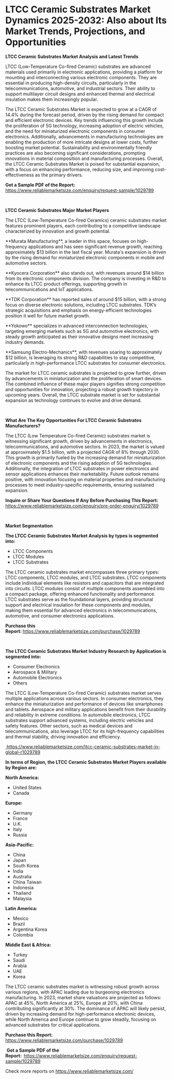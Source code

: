 <p><h1>LTCC Ceramic Substrates Market Dynamics 2025-2032: Also about Its Market Trends, Projections, and Opportunities</h1></p><p><strong>LTCC Ceramic Substrates Market Analysis and Latest Trends</strong></p>
<p><p>LTCC (Low-Temperature Co-fired Ceramic) substrates are advanced materials used primarily in electronic applications, providing a platform for mounting and interconnecting various electronic components. They are essential in producing high-density circuits, particularly in the telecommunications, automotive, and industrial sectors. Their ability to support multilayer circuit designs and enhanced thermal and electrical insulation makes them increasingly popular. </p><p>The LTCC Ceramic Substrates Market is expected to grow at a CAGR of 14.4% during the forecast period, driven by the rising demand for compact and efficient electronic devices. Key trends influencing this growth include the proliferation of 5G technology, increasing adoption of electric vehicles, and the need for miniaturized electronic components in consumer electronics. Additionally, advancements in manufacturing technologies are enabling the production of more intricate designs at lower costs, further boosting market potential. Sustainability and environmentally friendly practices are also becoming significant considerations, prompting innovations in material composition and manufacturing processes. Overall, the LTCC Ceramic Substrates Market is poised for substantial expansion, with a focus on enhancing performance, reducing size, and improving cost-effectiveness as the primary drivers.</p></p>
<p><strong>Get a Sample PDF of the Report:&nbsp;</strong> <a href="https://www.reliablemarketsize.com/enquiry/request-sample/1029789?utm_campaign=2445&utm_medium=2&utm_source=Github&utm_content=ia&utm_term=21032025&utm_id=ltcc-ceramic-substrates">https://www.reliablemarketsize.com/enquiry/request-sample/1029789</a></p>
<p>&nbsp;</p>
<p><strong>LTCC Ceramic Substrates Major Market Players</strong></p>
<p><p>The LTCC (Low-Temperature Co-fired Ceramics) ceramic substrates market features prominent players, each contributing to a competitive landscape characterized by innovation and growth potential.</p><p>**Murata Manufacturing**, a leader in this space, focuses on high-frequency applications and has seen significant revenue growth, reaching approximately $13 billion in the last fiscal year. Murata's expansion is driven by the rising demand for miniaturized electronic components in mobile and automotive sectors.</p><p>**Kyocera Corporation** also stands out, with revenues around $14 billion from its electronic components division. The company is investing in R&D to enhance its LTCC product offerings, supporting growth in telecommunications and IoT applications.</p><p>**TDK Corporation** has reported sales of around $15 billion, with a strong focus on diverse electronic solutions, including LTCC substrates. TDK’s strategic acquisitions and emphasis on energy-efficient technologies position it well for future market growth.</p><p>**Yokowo** specializes in advanced interconnection technologies, targeting emerging markets such as 5G and automotive electronics, with steady growth anticipated as their innovative designs meet increasing industry demands. </p><p>**Samsung Electro-Mechanics**, with revenues soaring to approximately $12 billion, is leveraging its strong R&D capabilities to stay competitive, particularly in high-performance LTCC substrates for consumer electronics.</p><p>The market for LTCC ceramic substrates is projected to grow further, driven by advancements in miniaturization and the proliferation of smart devices. The combined influence of these major players signifies strong competition and opportunities for innovation, projecting a robust growth trajectory in upcoming years. Overall, the LTCC substrate market is set for substantial expansion as technology continues to evolve and drive demand.</p></p>
<p>&nbsp;</p>
<p><strong>What Are The Key Opportunities For LTCC Ceramic Substrates Manufacturers?</strong></p>
<p><p>The LTCC (Low Temperature Co-fired Ceramic) substrates market is witnessing significant growth, driven by advancements in electronics, telecommunications, and automotive sectors. In 2023, the market is valued at approximately $1.5 billion, with a projected CAGR of 8% through 2030. This growth is primarily fueled by the increasing demand for miniaturization of electronic components and the rising adoption of 5G technologies. Additionally, the integration of LTCC substrates in power electronics and sensor applications enhances their marketability. Future outlook remains positive, with innovation focusing on material properties and manufacturing processes to meet industry-specific requirements, ensuring sustained expansion.</p></p>
<p><strong>Inquire or Share Your Questions If Any Before Purchasing This Report:</strong> <a href="https://www.reliablemarketsize.com/enquiry/pre-order-enquiry/1029789?utm_campaign=2445&utm_medium=2&utm_source=Github&utm_content=ia&utm_term=21032025&utm_id=ltcc-ceramic-substrates">https://www.reliablemarketsize.com/enquiry/pre-order-enquiry/1029789</a></p>
<p>&nbsp;</p>
<p><strong>Market Segmentation</strong></p>
<p><strong>The LTCC Ceramic Substrates Market Analysis by types is segmented into:</strong></p>
<p><ul><li>LTCC Components</li><li>LTCC Modules</li><li>LTCC Substrates</li></ul></p>
<p><p>The LTCC ceramic substrates market encompasses three primary types: LTCC components, LTCC modules, and LTCC substrates. LTCC components include individual elements like resistors and capacitors that are integrated into circuits. LTCC modules consist of multiple components assembled into a compact package, offering enhanced functionality and performance. LTCC substrates serve as the foundational layers, providing structural support and electrical insulation for these components and modules, making them essential for advanced electronics in telecommunications, automotive, and consumer electronics applications.</p></p>
<p><strong>Purchase this Report:&nbsp;</strong><a href="https://www.reliablemarketsize.com/purchase/1029789?utm_campaign=2445&utm_medium=2&utm_source=Github&utm_content=ia&utm_term=21032025&utm_id=ltcc-ceramic-substrates">https://www.reliablemarketsize.com/purchase/1029789</a></p>
<p>&nbsp;</p>
<p><strong>The LTCC Ceramic Substrates Market Industry Research by Application is segmented into:</strong></p>
<p><ul><li>Consumer Electronics</li><li>Aerospace & Military</li><li>Automobile Electronics</li><li>Others</li></ul></p>
<p><p>The LTCC (Low-Temperature Co-fired Ceramic) substrates market serves multiple applications across various sectors. In consumer electronics, they enhance the miniaturization and performance of devices like smartphones and tablets. Aerospace and military applications benefit from their durability and reliability in extreme conditions. In automobile electronics, LTCC substrates support advanced systems, including electric vehicles and safety features. Other sectors, such as medical devices and telecommunications, also leverage LTCC for its high-frequency capabilities and thermal stability, driving innovation and efficiency.</p></p>
<p><a href="https://www.reliablemarketsize.com/ltcc-ceramic-substrates-market-in-global-r1029789?utm_campaign=2445&utm_medium=2&utm_source=Github&utm_content=ia&utm_term=21032025&utm_id=ltcc-ceramic-substrates">&nbsp;https://www.reliablemarketsize.com/ltcc-ceramic-substrates-market-in-global-r1029789</a></p>
<p><strong>In terms of Region, the LTCC Ceramic Substrates Market Players available by Region are:</strong></p>
<p>
    <p> <strong> North America: </strong>
        <ul>
            <li>United States</li>
            <li>Canada</li>
        </ul>
        </p> 
    <p> <strong> Europe: </strong>
        <ul>
            <li>Germany</li>
            <li>France</li>
            <li>U.K.</li>
            <li>Italy</li>
            <li>Russia</li>
        </ul>
        </p> 
    <p> <strong> Asia-Pacific: </strong>
        <ul>
            <li>China</li>
            <li>Japan</li>
            <li>South Korea</li>
            <li>India</li>
            <li>Australia</li>
            <li>China Taiwan</li>
            <li>Indonesia</li>
            <li>Thailand</li>
            <li>Malaysia</li>
        </ul>
        </p> 
    <p> <strong> Latin America: </strong>
        <ul>
            <li>Mexico</li>
            <li>Brazil</li>
            <li>Argentina Korea</li>
            <li>Colombia</li>
        </ul>
        </p> 
    <p> <strong> Middle East & Africa: </strong>
        <ul>
            <li>Turkey</li>
            <li>Saudi</li>
            <li>Arabia</li>
            <li>UAE</li>
            <li>Korea</li>
        </ul>
    </p>
    </p>
<p><p>The LTCC ceramic substrates market is witnessing robust growth across various regions, with APAC leading due to burgeoning electronics manufacturing. In 2023, market share valuations are projected as follows: APAC at 45%, North America at 25%, Europe at 20%, with China contributing significantly at 30%. The dominance of APAC will likely persist, driven by increasing demand for high-performance electronic devices, while North America and Europe continue to grow steadily, focusing on advanced substrates for critical applications.</p></p>
<p><strong>Purchase this Report: </strong><a href="https://www.reliablemarketsize.com/purchase/1029789?utm_campaign=2445&utm_medium=2&utm_source=Github&utm_content=ia&utm_term=21032025&utm_id=ltcc-ceramic-substrates">https://www.reliablemarketsize.com/purchase/1029789</a></p>
<p>&nbsp;<strong>Get a Sample PDF of the Report:&nbsp;&nbsp;</strong><a href="https://www.reliablemarketsize.com/enquiry/request-sample/1029789?utm_campaign=2445&utm_medium=2&utm_source=Github&utm_content=ia&utm_term=21032025&utm_id=ltcc-ceramic-substrates">https://www.reliablemarketsize.com/enquiry/request-sample/1029789</a></p>
<p><strong></strong></p>
<p>Check more reports on <a href="https://www.reliablemarketsize.com/?utm_campaign=2445&utm_medium=2&utm_source=Github&utm_content=ia&utm_term=21032025&utm_id=ltcc-ceramic-substrates">https://www.reliablemarketsize.com/</a></p>